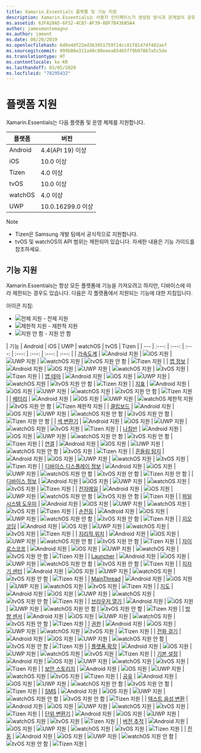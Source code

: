 ```yaml
---
title: Xamarin.Essentials 플랫폼 및 기능 지원
description: Xamarin.Essentials는 사용자 인터페이스가 생성된 방식과 관계없이 공유 코드에서 액세스할 수 있는 모든 iOS, Android 또는 UWP 애플리케이션에서 작동하는 단일 플랫폼 간 API를 제공합니다.
ms.assetid: 63FA28A5-6F52-4CB7-AF39-8DF7B436B5A4
author: jamesmontemagno
ms.author: jamont
ms.date: 08/20/2019
ms.openlocfilehash: 6d0e4df22ed363951759f24cc81f8147df482aef
ms.sourcegitcommit: 099b06e311a40c00eeea85465ff9b97867a5c5de
ms.translationtype: HT
ms.contentlocale: ko-KR
ms.lasthandoff: 03/05/2020
ms.locfileid: "78295432"
---
```

# <a name="platform-support"></a>플랫폼 지원

Xamarin.Essentials는 다음 플랫폼 및 운영 체제를 지원합니다.

| 플랫폼 | 버전 |
| --- | --- |
| Android | 4.4(API 19) 이상 |
| iOS |10.0 이상 |
| Tizen | 4.0 이상 |
| tvOS | 10.0 이상 |
| watchOS | 4.0 이상 |
| UWP | 10.0.16299.0 이상 |

> [!NOTE]
>
> * Tizen은 Samsung 개발 팀에서 공식적으로 지원합니다.
> * tvOS 및 watchOS의 API 범위는 제한되어 있습니다. 자세한 내용은 기능 가이드를 참조하세요.

## <a name="feature-support"></a>기능 지원

Xamarin.Essentials는 항상 모든 플랫폼에 기능을 가져오려고 하지만, 디바이스에 따라 제한되는 경우도 있습니다. 다음은 각 플랫폼에서 지원되는 기능에 대한 지침입니다.

아이콘 지침:

* ![전체 지원](~/media/shared/yes.png "전체 지원") - 전체 지원
* ![제한적 지원](~/media/shared/warn.png "제한적 지원") - 제한적 지원
* ![지원 안 함](~/media/shared/no.png "지원 안 함") - 지원 안 함

| 기능 | Android | iOS | UWP | watchOS | tvOS | Tizen |
| --- | :---: | :---: | :---: | :---: | :---: | :---: | :---: |
| [가속도계](accelerometer.md?context=xamarin/xamarin-forms) | ![Android 지원](~/media/shared/yes.png "Android 지원") | ![iOS 지원](~/media/shared/yes.png "iOS 지원") | ![UWP 지원](~/media/shared/yes.png "UWP 지원") | ![watchOS 지원](~/media/shared/yes.png "watchOS 지원") | ![tvOS 지원 안 함](~/media/shared/no.png "tvOS 지원 안 함") | ![Tizen 지원](~/media/shared/yes.png "Tizen 지원") | 
| [앱 정보](app-information.md?context=xamarin/xamarin-forms) | ![Android 지원](~/media/shared/yes.png "Android 지원") | ![iOS 지원](~/media/shared/yes.png "iOS 지원") | ![UWP 지원](~/media/shared/yes.png "UWP 지원") | ![watchOS 지원](~/media/shared/no.png "watchOS 지원 안 함") | ![tvOS 지원](~/media/shared/yes.png "tvOS 지원") | ![Tizen 지원](~/media/shared/yes.png "Tizen 지원") | 
| [앱 테마](app-theme.md?context=xamarin/xamarin-forms) | ![Android 지원](~/media/shared/yes.png "Android 지원") | ![iOS 지원](~/media/shared/yes.png "iOS 지원") | ![UWP 지원](~/media/shared/yes.png "UWP 지원") | ![watchOS 지원](~/media/shared/yes.png "watchOS 지원") | ![tvOS 지원 안 함](~/media/shared/no.png "tvOS 지원 안 함") | ![Tizen 지원](~/media/shared/yes.png "Tizen 지원") | 
| [지표](barometer.md?context=xamarin/xamarin-forms) | ![Android 지원](~/media/shared/yes.png "Android 지원") | ![iOS 지원](~/media/shared/yes.png "iOS 지원") | ![UWP 지원](~/media/shared/yes.png "UWP 지원") | ![watchOS 지원](~/media/shared/yes.png "watchOS 지원") | ![tvOS 지원 안 함](~/media/shared/no.png "tvOS 지원 안 함") | ![Tizen 지원](~/media/shared/yes.png "Tizen 지원") | 
| [배터리](battery.md?context=xamarin/xamarin-forms) | ![Android 지원](~/media/shared/yes.png "Android 지원") | ![iOS 지원](~/media/shared/yes.png "iOS 지원") | ![UWP 지원](~/media/shared/yes.png "UWP 지원") | ![watchOS 제한적 지원](~/media/shared/warn.png "watchOS 제한적 지원") | ![tvOS 지원 안 함](~/media/shared/no.png "tvOS 지원 안 함") | ![Tizen 제한적 지원](~/media/shared/warn.png "Tizen 제한적 지원") | 
| [클립보드](clipboard.md?context=xamarin/xamarin-forms) | ![Android 지원](~/media/shared/yes.png "Android 지원") | ![iOS 지원](~/media/shared/yes.png "iOS 지원") | ![UWP 지원](~/media/shared/yes.png "UWP 지원") | ![watchOS 지원 안 함](~/media/shared/no.png "watchOS 지원 안 함") | ![tvOS 지원 안 함](~/media/shared/no.png "tvOS 지원 안 함") | ![Tizen 지원 안 함](~/media/shared/no.png "Tizen 지원 안 함") | 
| [색 변환기](color-converters.md?context=xamarin/xamarin-forms) | ![Android 지원](~/media/shared/yes.png "Android 지원") | ![iOS 지원](~/media/shared/yes.png "iOS 지원") | ![UWP 지원](~/media/shared/yes.png "UWP 지원") | ![watchOS 지원](~/media/shared/yes.png "watchOS 지원") | ![tvOS 지원](~/media/shared/yes.png "tvOS 지원") | ![Tizen 지원](~/media/shared/yes.png "Tizen 지원") | 
| [나침반](compass.md?context=xamarin/xamarin-forms) | ![Android 지원](~/media/shared/yes.png "Android 지원") | ![iOS 지원](~/media/shared/yes.png "iOS 지원") | ![UWP 지원](~/media/shared/yes.png "UWP 지원") | ![watchOS 지원 안 함](~/media/shared/no.png "watchOS 지원 안 함") | ![tvOS 지원 안 함](~/media/shared/no.png "tvOS 지원 안 함") | ![Tizen 지원](~/media/shared/yes.png "Tizen 지원") | 
| [연결](connectivity.md?context=xamarin/xamarin-forms) | ![Android 지원](~/media/shared/yes.png "Android 지원") | ![iOS 지원](~/media/shared/yes.png "iOS 지원") | ![UWP 지원](~/media/shared/yes.png "UWP 지원") | ![watchOS 지원 안 함](~/media/shared/no.png "watchOS 지원 안 함") | ![tvOS 지원](~/media/shared/yes.png "tvOS 지원") | ![Tizen 지원](~/media/shared/yes.png "Tizen 지원") | 
| [흔들림 탐지](detect-shake.md?context=xamarin/xamarin-forms) | ![Android 지원](~/media/shared/yes.png "Android 지원") | ![iOS 지원](~/media/shared/yes.png "iOS 지원") | ![UWP 지원](~/media/shared/yes.png "UWP 지원") | ![watchOS 지원](~/media/shared/yes.png "watchOS 지원") | ![tvOS 지원](~/media/shared/yes.png "tvOS 지원") | ![Tizen 지원](~/media/shared/yes.png "Tizen 지원") | 
| [디바이스 디스플레이 정보](device-display.md?context=xamarin/xamarin-forms) | ![Android 지원](~/media/shared/yes.png "Android 지원") | ![iOS 지원](~/media/shared/yes.png "iOS 지원") | ![UWP 지원](~/media/shared/yes.png "UWP 지원") | ![watchOS 지원 안 함](~/media/shared/no.png "watchOS 지원 안 함") | ![tvOS 지원 안 함](~/media/shared/no.png "tvOS 지원 안 함") | ![Tizen 지원 안 함](~/media/shared/no.png "Tizen 지원 안 함") | 
| [디바이스 정보](device-information.md?context=xamarin/xamarin-forms) | ![Android 지원](~/media/shared/yes.png "Android 지원") | ![iOS 지원](~/media/shared/yes.png "iOS 지원") | ![UWP 지원](~/media/shared/yes.png "UWP 지원") | ![watchOS 지원](~/media/shared/yes.png "watchOS 지원") | ![tvOS 지원](~/media/shared/yes.png "tvOS 지원") | ![Tizen 지원](~/media/shared/yes.png "Tizen 지원") | 
| [전자메일](email.md?context=xamarin/xamarin-forms) | ![Android 지원](~/media/shared/yes.png "Android 지원") | ![iOS 지원](~/media/shared/yes.png "iOS 지원") | ![UWP 지원](~/media/shared/yes.png "UWP 지원") | ![watchOS 지원 안 함](~/media/shared/no.png "watchOS 지원 안 함") | ![tvOS 지원 안 함](~/media/shared/no.png "tvOS 지원 안 함") | ![Tizen 지원](~/media/shared/yes.png "Tizen 지원") | 
| [파일 시스템 도우미](file-system-helpers.md?context=xamarin/xamarin-forms) | ![Android 지원](~/media/shared/yes.png "Android 지원") | ![iOS 지원](~/media/shared/yes.png "iOS 지원") | ![UWP 지원](~/media/shared/yes.png "UWP 지원") | ![watchOS 지원](~/media/shared/yes.png "watchOS 지원") | ![tvOS 지원](~/media/shared/yes.png "tvOS 지원") | ![Tizen 지원](~/media/shared/yes.png "Tizen 지원") | 
| [손전등](flashlight.md?context=xamarin/xamarin-forms) | ![Android 지원](~/media/shared/yes.png "Android 지원") | ![iOS 지원](~/media/shared/yes.png "iOS 지원") | ![UWP 지원](~/media/shared/yes.png "UWP 지원") | ![watchOS 지원 안 함](~/media/shared/no.png "watchOS 지원 안 함") | ![tvOS 지원 안 함](~/media/shared/no.png "tvOS 지원 안 함") | ![Tizen 지원](~/media/shared/yes.png "Tizen 지원") | 
| [지오코딩](geocoding.md?context=xamarin/xamarin-forms) | ![Android 지원](~/media/shared/yes.png "Android 지원") | ![iOS 지원](~/media/shared/yes.png "iOS 지원") | ![UWP 지원](~/media/shared/yes.png "UWP 지원") | ![watchOS 지원](~/media/shared/yes.png "watchOS 지원") | ![tvOS 지원](~/media/shared/yes.png "tvOS 지원") | ![Tizen 지원](~/media/shared/yes.png "Tizen 지원") | 
| [지리적 위치](geolocation.md?context=xamarin/xamarin-forms) | ![Android 지원](~/media/shared/yes.png "Android 지원") | ![iOS 지원](~/media/shared/yes.png "iOS 지원") | ![UWP 지원](~/media/shared/yes.png "UWP 지원") | ![watchOS 지원 안 함](~/media/shared/no.png "watchOS 지원 안 함") | ![tvOS 지원 안 함](~/media/shared/no.png "tvOS 지원 안 함") | ![Tizen 지원](~/media/shared/yes.png "Tizen 지원") | 
| [자이로스코프](gyroscope.md?context=xamarin/xamarin-forms) | ![Android 지원](~/media/shared/yes.png "Android 지원") | ![iOS 지원](~/media/shared/yes.png "iOS 지원") | ![UWP 지원](~/media/shared/yes.png "UWP 지원") | ![watchOS 지원](~/media/shared/yes.png "watchOS 지원") | ![tvOS 지원 안 함](~/media/shared/no.png "tvOS 지원 안 함") | ![Tizen 지원](~/media/shared/yes.png "Tizen 지원") | 
| [Launcher](launcher.md?context=xamarin/xamarin-forms) | ![Android 지원](~/media/shared/yes.png "Android 지원") | ![iOS 지원](~/media/shared/yes.png "iOS 지원") | ![UWP 지원](~/media/shared/yes.png "UWP 지원") | ![watchOS 지원 안 함](~/media/shared/no.png "watchOS 지원 안 함") | ![tvOS 지원 안 함](~/media/shared/no.png "tvOS 지원 안 함") | ![Tizen 지원](~/media/shared/yes.png "Tizen 지원") | 
| [지자기 센터](magnetometer.md?context=xamarin/xamarin-forms) | ![Android 지원](~/media/shared/yes.png "Android 지원") | ![iOS 지원](~/media/shared/yes.png "iOS 지원") | ![UWP 지원](~/media/shared/yes.png "UWP 지원") | ![watchOS 지원](~/media/shared/yes.png "watchOS 지원") | ![tvOS 지원 안 함](~/media/shared/no.png "tvOS 지원 안 함") | ![Tizen 지원](~/media/shared/yes.png "Tizen 지원") | 
| [MainThread](main-thread.md?content=xamarin/xamarin-forms) | ![Android 지원](~/media/shared/yes.png "Android 지원") | ![iOS 지원](~/media/shared/yes.png "iOS 지원") | ![UWP 지원](~/media/shared/yes.png "UWP 지원") | ![watchOS 지원](~/media/shared/yes.png "watchOS 지원") | ![tvOS 지원](~/media/shared/yes.png "tvOS 지원") | ![Tizen 지원](~/media/shared/yes.png "Tizen 지원") | 
| [지도](maps.md?content=xamarin/xamarin-forms) | ![Android 지원](~/media/shared/yes.png "Android 지원") | ![iOS 지원](~/media/shared/yes.png "iOS 지원") | ![UWP 지원](~/media/shared/yes.png "UWP 지원") | ![watchOS 지원](~/media/shared/yes.png "watchOS 지원") | ![tvOS 지원 안 함](~/media/shared/no.png "tvOS 지원 안 함") | ![Tizen 지원](~/media/shared/yes.png "Tizen 지원") | 
| [브라우저 열기](open-browser.md?context=xamarin/xamarin-forms) | ![Android 지원](~/media/shared/yes.png "Android 지원") | ![iOS 지원](~/media/shared/yes.png "iOS 지원") | ![UWP 지원](~/media/shared/yes.png "UWP 지원") | ![watchOS 지원 안 함](~/media/shared/no.png "watchOS 지원 안 함") | ![tvOS 지원 안 함](~/media/shared/no.png "tvOS 지원 안 함") | ![Tizen 지원](~/media/shared/yes.png "Tizen 지원") | 
| [방향 센서](orientation-sensor.md?context=xamarin/xamarin-forms) | ![Android 지원](~/media/shared/yes.png "Android 지원") | ![iOS 지원](~/media/shared/yes.png "iOS 지원") | ![UWP 지원](~/media/shared/yes.png "UWP 지원") | ![watchOS 지원](~/media/shared/yes.png "watchOS 지원") | ![tvOS 지원 안 함](~/media/shared/no.png "tvOS 지원 안 함") | ![Tizen 지원](~/media/shared/yes.png "Tizen 지원") | 
| [권한](permissions.md?context=xamarin/xamarin-forms) | ![Android 지원](~/media/shared/yes.png "Android 지원") | ![iOS 지원](~/media/shared/yes.png "iOS 지원") | ![UWP 지원](~/media/shared/yes.png "UWP 지원") | ![watchOS 지원](~/media/shared/yes.png "watchOS 지원") | ![tvOS 지원](~/media/shared/yes.png "tvOS 지원") | ![Tizen 지원](~/media/shared/yes.png "Tizen 지원") | 
| [전화 걸기](phone-dialer.md?context=xamarin/xamarin-forms) | ![Android 지원](~/media/shared/yes.png "Android 지원") | ![iOS 지원](~/media/shared/yes.png "iOS 지원") | ![UWP 지원](~/media/shared/yes.png "UWP 지원") | ![watchOS 지원 안 함](~/media/shared/no.png "watchOS 지원 안 함") | ![tvOS 지원 안 함](~/media/shared/no.png "tvOS 지원 안 함") | ![Tizen 지원](~/media/shared/yes.png "Tizen 지원") | 
| [플랫폼 확장](platform-extensions.md?context=xamarin/xamarin-forms) | ![Android 지원](~/media/shared/yes.png "Android 지원") | ![iOS 지원](~/media/shared/yes.png "iOS 지원") | ![UWP 지원](~/media/shared/yes.png "UWP 지원") | ![watchOS 지원](~/media/shared/yes.png "watchOS 지원") | ![tvOS 지원](~/media/shared/yes.png "tvOS 지원") | ![Tizen 지원](~/media/shared/yes.png "Tizen 지원") | 
| [기본 설정](preferences.md?context=xamarin/xamarin-forms) | ![Android 지원](~/media/shared/yes.png "Android 지원") | ![iOS 지원](~/media/shared/yes.png "iOS 지원") | ![UWP 지원](~/media/shared/yes.png "UWP 지원") | ![watchOS 지원](~/media/shared/yes.png "watchOS 지원") | ![tvOS 지원](~/media/shared/yes.png "tvOS 지원") | ![Tizen 지원](~/media/shared/yes.png "Tizen 지원") | 
| [보안 스토리지](secure-storage.md?context=xamarin/xamarin-forms) | ![Android 지원](~/media/shared/yes.png "Android 지원") | ![iOS 지원](~/media/shared/yes.png "iOS 지원") | ![UWP 지원](~/media/shared/yes.png "UWP 지원") | ![watchOS 지원](~/media/shared/yes.png "watchOS 지원") | ![tvOS 지원](~/media/shared/yes.png "tvOS 지원") | ![Tizen 지원](~/media/shared/yes.png "Tizen 지원") | 
| [공유](share.md?context=xamarin/xamarin-forms) | ![Android 지원](~/media/shared/yes.png "Android 지원") | ![iOS 지원](~/media/shared/yes.png "iOS 지원") | ![UWP 지원](~/media/shared/yes.png "UWP 지원") | ![watchOS 지원 안 함](~/media/shared/no.png "watchOS 지원 안 함") | ![tvOS 지원 안 함](~/media/shared/no.png "tvOS 지원 안 함") | ![Tizen 지원](~/media/shared/yes.png "Tizen 지원") | 
| [SMS](sms.md?context=xamarin/xamarin-forms) | ![Android 지원](~/media/shared/yes.png "Android 지원") | ![iOS 지원](~/media/shared/yes.png "iOS 지원") | ![UWP 지원](~/media/shared/yes.png "UWP 지원") | ![watchOS 지원 안 함](~/media/shared/no.png "watchOS 지원 안 함") | ![tvOS 지원 안 함](~/media/shared/no.png "tvOS 지원 안 함") | ![Tizen 지원](~/media/shared/yes.png "Tizen 지원") | 
| [텍스트 음성 변환](text-to-speech.md?context=xamarin/xamarin-forms) | ![Android 지원](~/media/shared/yes.png "Android 지원") | ![iOS 지원](~/media/shared/yes.png "iOS 지원") | ![UWP 지원](~/media/shared/yes.png "UWP 지원") | ![watchOS 지원](~/media/shared/yes.png "watchOS 지원") | ![tvOS 지원](~/media/shared/yes.png "tvOS 지원") | ![Tizen 지원](~/media/shared/yes.png "Tizen 지원") | 
| [단위 변환기](unit-converters.md?context=xamarin/xamarin-forms) | ![Android 지원](~/media/shared/yes.png "Android 지원") | ![iOS 지원](~/media/shared/yes.png "iOS 지원") | ![UWP 지원](~/media/shared/yes.png "UWP 지원") | ![watchOS 지원](~/media/shared/yes.png "watchOS 지원") | ![tvOS 지원](~/media/shared/yes.png "tvOS 지원") | ![Tizen 지원](~/media/shared/yes.png "Tizen 지원") | 
| [버전 추적](version-tracking.md?context=xamarin/xamarin-forms) | ![Android 지원](~/media/shared/yes.png "Android 지원") | ![iOS 지원](~/media/shared/yes.png "iOS 지원") | ![UWP 지원](~/media/shared/yes.png "UWP 지원") | ![watchOS 지원](~/media/shared/yes.png "watchOS 지원") | ![tvOS 지원](~/media/shared/yes.png "tvOS 지원") | ![Tizen 지원](~/media/shared/yes.png "Tizen 지원") | 
| [진동](vibrate.md?context=xamarin/xamarin-forms) | ![Android 지원](~/media/shared/yes.png "Android 지원") | ![iOS 지원](~/media/shared/yes.png "iOS 지원") | ![UWP 지원](~/media/shared/yes.png "UWP 지원") | ![watchOS 지원 안 함](~/media/shared/no.png "watchOS 지원 안 함") | ![tvOS 지원 안 함](~/media/shared/no.png "tvOS 지원 안 함") | ![Tizen 지원](~/media/shared/yes.png "Tizen 지원") |
